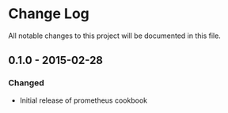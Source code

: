 # Change Log
All notable changes to this project will be documented in this file.

## 0.1.0 - 2015-02-28
### Changed
- Initial release of prometheus cookbook
